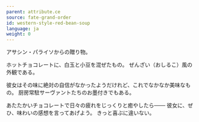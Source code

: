 ```yaml
---
parent: attribute.ce
source: fate-grand-order
id: western-style-red-bean-soup
language: ja
weight: 0
---
```


アサシン・パライソからの贈り物。

ホットチョコレートに、白玉と小豆を混ぜたもの。
ぜんざい（おしるこ）風の外観である。

彼女はその味に絶対の自信がなかったようだけれど、これでなかなか美味なもの。
厨房常駐サーヴァントたちのお墨付きでもある。

あたたかいチョコレートで日々の疲れをじっくりと癒やしたら───
彼女に、ぜひ、味わいの感想を言ってあげよう。
きっと喜ぶに違いない。
